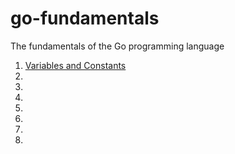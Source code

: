 # go-fundamentals
The fundamentals of the Go programming language

1) <a href =""> Variables and Constants </a>
2)
3)
4)
5)
6)
7)
8)

